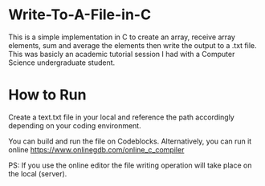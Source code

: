 # Write-To-A-File-in-C
This is a simple implementation in C to create an array, receive array elements, sum and average the elements then write the output to a .txt file. This was basicly an academic tutorial session I had with a Computer Science undergraduate student.


# How to Run
Create a text.txt file in your local and reference the path accordingly depending on your coding environment.


You can build and run the file on Codeblocks. Alternatively, you can run it online
https://www.onlinegdb.com/online_c_compiler


PS: If you use the online editor the file writing operation will take place on the local (server).
